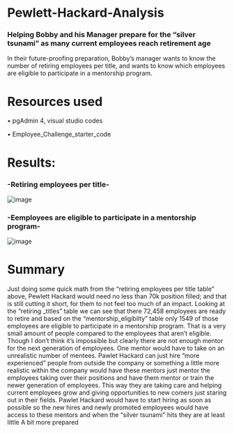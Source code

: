 # Pewlett-Hackard-Analysis

### Helping Bobby and his Manager prepare for the “silver tsunami” as many current employees reach retirement age
In their future-proofing preparation, Bobby’s manager wants to know the number of retiring employees per title, and wants to know which employees are eligible to participate in a mentorship program. 

# Resources used
•	pgAdmin 4, visual studio codes

•	Employee_Challenge_starter_code

# Results:
### -Retiring employees per title-

![image](https://user-images.githubusercontent.com/107021649/184072206-89c6fb3c-95c4-4b48-a390-2194153308c0.png)

### -Eemployees are eligible to participate in a mentorship program-
![image](https://user-images.githubusercontent.com/107021649/184072780-f1314e51-d45e-4ab0-abcd-9c656c61833a.png)

# Summary
Just doing some quick math from the “retiring employees per title table” above, Pewlett Hackard would need no less than 70k position filled; and that is still cutting it short, for them to not feel too much of an impact.  Looking at the “retiring _titles” table we can see that there 72,458 employees are ready to retire and based on the “mentorship_eligibilty” table only 1549 of those employees are eligible to participate in a mentorship program. That is a very small amount of people compared to the employees that aren’t eligible. Though I don’t think it’s impossible but clearly there are not enough mentor for the next generation of employees. One mentor would have to take on an unrealistic number of mentees. Pawlet Hackard can just hire “more experienced” people from outside the company or something a little more realistic within the company would have these mentors just mentor the employees taking over their positions and have them mentor or train the newer generation of employees. This way they are taking care and helping current employees grow and giving opportunities to new comers just staring out in their fields. Pawlet Hackard would have to start hiring as soon as possible so the new hires and newly promoted employees would have access to these mentors and when the “silver tsunami” hits they are at least little A bit more prepared 

